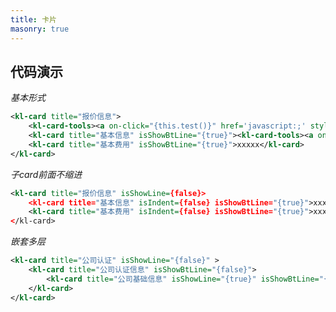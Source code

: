 ```yaml
---
title: 卡片
masonry: true
---
```


## 代码演示

<div id="grid-itemOuter"></div>

<!-- demo_start -->
*基本形式*

<div class="m-example"></div>

```xml
<kl-card title="报价信息">
    <kl-card-tools><a on-click="{this.test()}" href='javascript:;' style='font-size: 12px'>点击跳转</a></kl-card-tools>
    <kl-card title="基本信息" isShowBtLine="{true}"><kl-card-tools><a on-click="{this.test()}" href='javascript:;' style='font-size: 12px'>点击跳转</a></kl-card-tools>xxxxx</kl-card>
    <kl-card title="基本费用" isShowBtLine="{true}">xxxxx</kl-card>
</kl-card>
```
<!-- demo_end -->

<!-- demo_start -->
*子card前面不缩进*

<div class="m-example"></div>

```xml
<kl-card title="报价信息" isShowLine={false}>
    <kl-card title="基本信息" isIndent={false} isShowBtLine="{true}">xxxxx</kl-card>
    <kl-card title="基本费用" isIndent={false} isShowBtLine="{true}">xxxxx</kl-card>
</kl-card>
```
<!-- demo_end -->

<!-- demo_start -->
*嵌套多层*

<div class="m-example"></div>

```xml
<kl-card title="公司认证" isShowLine="{false}" >
    <kl-card title="公司认证信息" isShowBtLine="{false}">
        <kl-card title="公司基础信息" isShowLine="{true}" isShowBtLine="{false}">xxxxx</kl-card>
    </kl-card>
</kl-card>
```
<!-- demo_end -->
